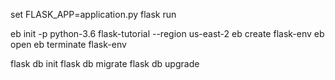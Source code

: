 set FLASK_APP=application.py
flask run

eb init -p python-3.6 flask-tutorial --region us-east-2
eb create flask-env
eb open
eb terminate flask-env



flask db init
flask db migrate
flask db upgrade
